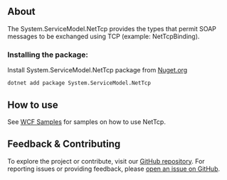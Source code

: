 ## About

The System.ServiceModel.NetTcp provides the types that permit SOAP messages to be exchanged using TCP (example: NetTcpBinding).

### Installing the package:

Install System.ServiceModel.NetTcp package from [Nuget.org](https://www.nuget.org/packages/System.ServiceModel.NetTcp)

`dotnet add package System.ServiceModel.NetTcp`

## How to use

See [WCF Samples](https://learn.microsoft.com/en-us/dotnet/framework/wcf/samples/) for samples on how to use NetTcp.

## Feedback & Contributing

To explore the project or contribute, visit our [GitHub repository](https://github.com/dotnet/wcf/).
For reporting issues or providing feedback, please [open an issue on GitHub](https://github.com/dotnet/wcf).